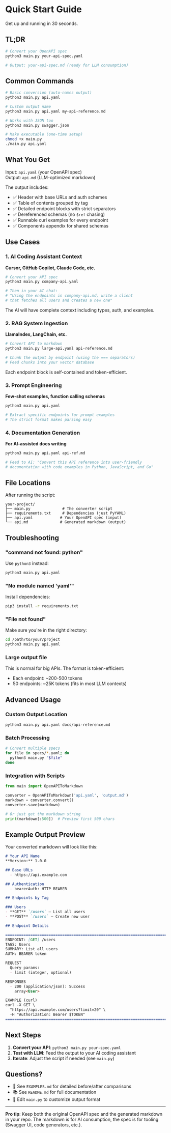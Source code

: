 # Quick Start Guide

Get up and running in 30 seconds.

## TL;DR

```bash
# Convert your OpenAPI spec
python3 main.py your-api-spec.yaml

# Output: your-api-spec.md (ready for LLM consumption)
```

## Common Commands

```bash
# Basic conversion (auto-names output)
python3 main.py api.yaml

# Custom output name
python3 main.py api.yaml my-api-reference.md

# Works with JSON too
python3 main.py swagger.json

# Make executable (one-time setup)
chmod +x main.py
./main.py api.yaml
```

## What You Get

Input: `api.yaml` (your OpenAPI spec)  
Output: `api.md` (LLM-optimized markdown)

The output includes:
- ✅ Header with base URLs and auth schemes
- ✅ Table of contents grouped by tag
- ✅ Detailed endpoint blocks with strict separators
- ✅ Dereferenced schemas (no `$ref` chasing)
- ✅ Runnable curl examples for every endpoint
- ✅ Components appendix for shared schemas

## Use Cases

### 1. AI Coding Assistant Context

**Cursor, GitHub Copilot, Claude Code, etc.**

```bash
# Convert your API spec
python3 main.py company-api.yaml

# Then in your AI chat:
# "Using the endpoints in company-api.md, write a client 
# that fetches all users and creates a new one"
```

The AI will have complete context including types, auth, and examples.

### 2. RAG System Ingestion

**LlamaIndex, LangChain, etc.**

```bash
# Convert API to markdown
python3 main.py large-api.yaml api-reference.md

# Chunk the output by endpoint (using the === separators)
# Feed chunks into your vector database
```

Each endpoint block is self-contained and token-efficient.

### 3. Prompt Engineering

**Few-shot examples, function calling schemas**

```bash
python3 main.py api.yaml

# Extract specific endpoints for prompt examples
# The strict format makes parsing easy
```

### 4. Documentation Generation

**For AI-assisted docs writing**

```bash
python3 main.py api.yaml api-ref.md

# Feed to AI: "Convert this API reference into user-friendly 
# documentation with code examples in Python, JavaScript, and Go"
```

## File Locations

After running the script:

```
your-project/
├── main.py              # The converter script
├── requirements.txt     # Dependencies (just PyYAML)
├── api.yaml            # Your OpenAPI spec (input)
└── api.md              # Generated markdown (output)
```

## Troubleshooting

### "command not found: python"

Use `python3` instead:
```bash
python3 main.py api.yaml
```

### "No module named 'yaml'"

Install dependencies:
```bash
pip3 install -r requirements.txt
```

### "File not found"

Make sure you're in the right directory:
```bash
cd /path/to/your/project
python3 main.py api.yaml
```

### Large output file

This is normal for big APIs. The format is token-efficient:
- Each endpoint: ~200-500 tokens
- 50 endpoints: ~25K tokens (fits in most LLM contexts)

## Advanced Usage

### Custom Output Location

```bash
python3 main.py api.yaml docs/api-reference.md
```

### Batch Processing

```bash
# Convert multiple specs
for file in specs/*.yaml; do
  python3 main.py "$file"
done
```

### Integration with Scripts

```python
from main import OpenAPIToMarkdown

converter = OpenAPIToMarkdown('api.yaml', 'output.md')
markdown = converter.convert()
converter.save(markdown)

# Or just get the markdown string
print(markdown[:500])  # Preview first 500 chars
```

## Example Output Preview

Your converted markdown will look like this:

```markdown
# Your API Name
**Version:** 1.0.0

## Base URLs
  - https://api.example.com

## Authentication
  - bearerAuth: HTTP BEARER

## Endpoints by Tag

### Users
- **GET** `/users` — List all users
- **POST** `/users` — Create new user

## Endpoint Details

================================================================================
ENDPOINT: [GET] /users
TAGS: Users
SUMMARY: List all users
AUTH: BEARER token

REQUEST
  Query params:
  - limit (integer, optional)

RESPONSES
  - 200 (application/json): Success
    array<User>

EXAMPLE (curl)
curl -X GET \
  "https://api.example.com/users?limit=20" \
  -H "Authorization: Bearer $TOKEN"
================================================================================
```

## Next Steps

1. **Convert your API**: `python3 main.py your-spec.yaml`
2. **Test with LLM**: Feed the output to your AI coding assistant
3. **Iterate**: Adjust the script if needed (see `main.py`)

## Questions?

- 📖 See `EXAMPLES.md` for detailed before/after comparisons
- 📚 See `README.md` for full documentation
- 🔧 Edit `main.py` to customize output format

---

**Pro tip**: Keep both the original OpenAPI spec and the generated markdown in your repo. The markdown is for AI consumption, the spec is for tooling (Swagger UI, code generators, etc.).

